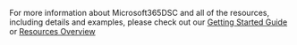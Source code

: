 For more information about Microsoft365DSC and all of the resources,
including details and examples, please check out our
[Getting Started Guide](https://microsoft365dsc.com/user-guide/get-started/introduction/)
or [Resources Overview](https://microsoft365dsc.com/resources/overview/)
